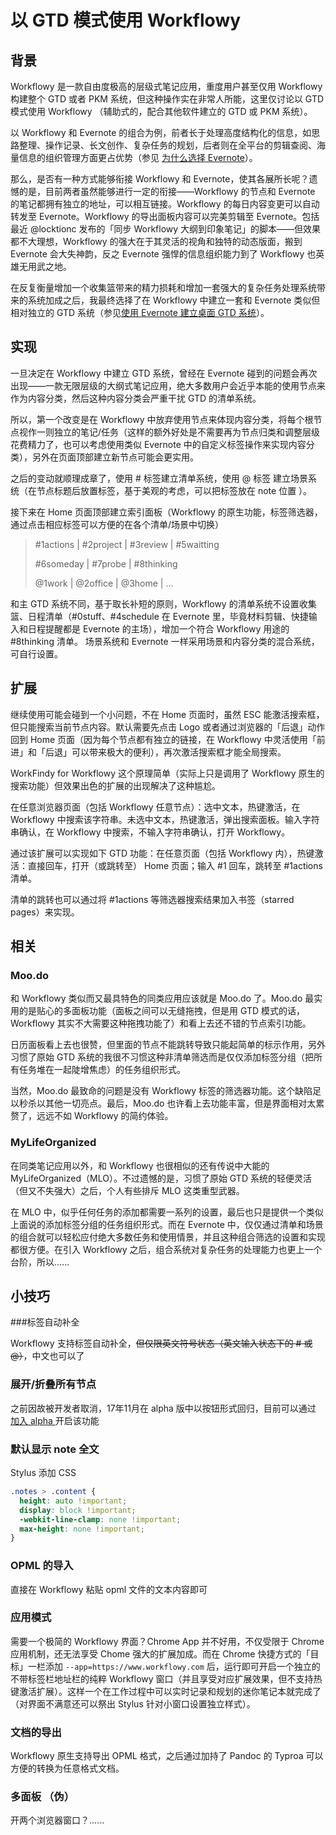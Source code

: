 # 以 GTD 模式使用 Workflowy

## 背景

Workflowy 是一款自由度极高的层级式笔记应用，重度用户甚至仅用 Workflowy 构建整个 GTD 或者 PKM 系统，但这种操作实在非常人所能，这里仅讨论以 GTD 模式使用 Workflowy （辅助式的，配合其他软件建立的 GTD 或 PKM 系统）。

以 Workflowy 和 Evernote 的组合为例，前者长于处理高度结构化的信息，如思路整理、操作记录、长文创作、复杂任务的规划，后者则在全平台的剪辑查阅、海量信息的组织管理方面更占优势（参见 [为什么选择 Evernote](https://cloudlet.info/t/366)）。

那么，是否有一种方式能够衔接 Workflowy 和 Evernote，使其各展所长呢？遗憾的是，目前两者虽然能够进行一定的衔接——Workflowy 的节点和 Evernote 的笔记都拥有独立的地址，可以相互链接。Workflowy 的每日内容变更可以自动转发至 Evernote。Workflowy 的导出面板内容可以完美剪辑至 Evernote。包括最近 @locktionc 发布的「同步 Workflowy 大纲到印象笔记」的脚本——但效果都不大理想，Workflowy 的强大在于其灵活的视角和独特的动态版面，搬到 Evernote 会大失神韵，反之 Evernote 强悍的信息组织能力到了 Workflowy 也英雄无用武之地。

在反复衡量增加一个收集篮带来的精力损耗和增加一套强大的复杂任务处理系统带来的系统加成之后，我最终选择了在 Workflowy 中建立一套和 Evernote 类似但相对独立的 GTD 系统（参见[使用 Evernote 建立桌面 GTD 系统](https://cloudlet.info/t/284)）。

## 实现

一旦决定在 Workflowy 中建立 GTD 系统，曾经在 Evernote 碰到的问题会再次出现——一款无限层级的大纲式笔记应用，绝大多数用户会近乎本能的使用节点来作为内容分类，然后这种内容分类会严重干扰 GTD 的清单系统。

所以，第一个改变是在 Workflowy 中放弃使用节点来体现内容分类，将每个根节点视作一则独立的笔记/任务（这样的额外好处是不需要再为节点归类和调整层级花费精力了，也可以考虑使用类似 Evernote 中的自定义标签操作来实现内容分类），另外在页面顶部建立新节点可能会更实用。

之后的变动就顺理成章了，使用 \# 标签建立清单系统，使用 @ 标签 建立场景系统（在节点标题后放置标签，基于美观的考虑，可以把标签放在 note 位置 ）。

接下来在 Home 页面顶部建立索引面板（Workflowy 的原生功能，标签筛选器，通过点击相应标签可以方便的在各个清单/场景中切换）

> \#1actions \| \#2project \| \#3review \| \#5waitting 
>
> \#6someday \| \#7probe \| \#8thinking
>
> @1work \| @2office \| @3home \| ...

和主 GTD 系统不同，基于取长补短的原则，Workflowy 的清单系统不设置收集篮、日程清单（#0stuff、\#4schedule 在 Evernote 里，毕竟材料剪辑、快捷输入和日程提醒都是 Evernote 的主场），增加一个符合 Workflowy 用途的 \#8thinking 清单。 场景系统和 Evernote 一样采用场景和内容分类的混合系统，可自行设置。

## 扩展

继续使用可能会碰到一个小问题，不在 Home 页面时，虽然 ESC 能激活搜索框，但只能搜索当前节点内容。默认需要先点击 Logo 或者通过浏览器的「后退」动作回到 Home 页面（因为每个节点都有独立的链接，在 Workflowy 中灵活使用「前进」和「后退」可以带来极大的便利），再次激活搜索框才能全局搜索。

WorkFindy for Workflowy 这个原理简单（实际上只是调用了 Workflowy 原生的搜索功能）但效果出色的扩展的出现解决了这种尴尬。

在任意浏览器页面（包括 Workflowy 任意节点）：选中文本，热键激活，在 Workflowy 中搜索该字符串。未选中文本，热键激活，弹出搜索面板。输入字符串确认，在 Workflowy 中搜索，不输入字符串确认，打开 Workflowy。

通过该扩展可以实现如下 GTD 功能：在任意页面（包括 Workflowy 内），热键激活：直接回车，打开（或跳转至） Home 页面；输入 \#1 回车，跳转至 \#1actions 清单。

清单的跳转也可以通过将 #1actions 等筛选器搜索结果加入书签（starred pages）来实现。

## 相关

### Moo.do

和 Workflowy 类似而又最具特色的同类应用应该就是 Moo.do 了。Moo.do 最实用的是贴心的多面板功能（面板之间可以无缝拖拽，但是用 GTD 模式的话，Workflowy 其实不大需要这种拖拽功能了）和看上去还不错的节点索引功能。

日历面板看上去也很赞，但里面的节点不能跳转导致只能起简单的标示作用，另外习惯了原始 GTD 系统的我很不习惯这种非清单筛选而是仅仅添加标签分组（把所有任务堆在一起陡增焦虑）的任务组织形式。

当然，Moo.do 最致命的问题是没有 Workflowy 标签的筛选器功能。这个缺陷足以秒杀以其他一切亮点。最后，Moo.do 也许看上去功能丰富，但是界面相对太累赘了，远远不如 Workflowy 的简约体验。

### MyLifeOrganized

在同类笔记应用以外，和 Workflowy 也很相似的还有传说中大能的 MyLifeOrganized（MLO）。不过遗憾的是，习惯了原始 GTD 系统的轻便灵活（但又不失强大）之后，个人有些排斥 MLO 这类重型武器。

在 MLO 中，似乎任何任务的添加都需要一系列的设置，最后也只是提供一个类似上面说的添加标签分组的任务组织形式。而在 Evernote 中，仅仅通过清单和场景的组合就可以轻松应付绝大多数任务和使用情景，并且这种组合筛选的设置和实现都很方便。在引入 Workflowy 之后，组合系统对复杂任务的处理能力也更上一个台阶，所以...... 

## 小技巧

###标签自动补全

Workflowy 支持标签自动补全，~~但仅限英文符号状态（英文输入状态下的 # 或 @）~~，中文也可以了

### 展开/折叠所有节点

之前因故被开发者取消，17年11月在 alpha 版中以按钮形式回归，目前可以通过 [加入 alpha ](https://workflowy.com/features/alpha)开启该功能

### 默认显示 note 全文

Stylus 添加 CSS

```css
.notes > .content {
  height: auto !important;
  display: block !important;
  -webkit-line-clamp: none !important;
  max-height: none !important;
}
```

### OPML 的导入

直接在 Workflowy 粘贴 opml 文件的文本内容即可

### 应用模式

需要一个极简的 Workflowy 界面？Chrome App 并不好用，不仅受限于 Chrome 应用机制，还无法享受 Chome 强大的扩展加成。而在 Chrome 快捷方式的「目标」一栏添加 `--app=https://www.workflowy.com` 后，运行即可开启一个独立的不带标签栏地址栏的纯粹 Workflowy 窗口（并且享受对应扩展效果，但不支持热键激活扩展）。这样一个在工作过程中可以实时记录和规划的迷你笔记本就完成了（对界面不满意还可以祭出 Stylus 针对小窗口设置独立样式）。

### 文档的导出

Workflowy 原生支持导出 OPML 格式，之后通过加持了 Pandoc 的 Typroa 可以方便的转换为任意格式文档。

### 多面板 （伪）

开两个浏览器窗口？......


